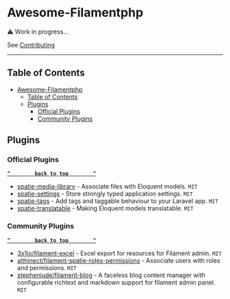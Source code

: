 # Awesome-Filamentphp

⚠ Work in progress...

See [Contributing](.github/CONTRIBUTING.md)

---

## Table of Contents
- [Awesome-Filamentphp](#awesome-filamentphp)
  - [Table of Contents](#table-of-contents)
  - [Plugins](#plugins)
    - [Official Plugins](#official-plugins)
    - [Community Plugins](#community-plugins)

## Plugins

### Official Plugins

**[`^        back to top        ^`](#)**

- [spatie-media-library](https://filamentphp.com/docs/2.x/spatie-laravel-media-library-plugin/installation) - Associate files with Eloquent models. `MIT`
- [spatie-settings](https://filamentphp.com/docs/2.x/spatie-laravel-settings-plugin/installation) - Store strongly typed application settings. `MIT`
- [spatie-tags](https://filamentphp.com/docs/2.x/spatie-laravel-tags-plugin/installation) - Add tags and taggable behaviour to your Laravel app. `MIT`
- [spatie-translatable](https://filamentphp.com/docs/2.x/spatie-laravel-translatable-plugin/installation) - Making Eloquent models translatable. `MIT`

### Community Plugins

**[`^        back to top        ^`](#)**

- [3x1io/filament-excel](https://github.com/3x1io/filament-excel) - Excel export for resources for Filament admin. `MIT`
- [althinect/filament-spatie-roles-permissions](https://github.com/Althinect/filament-spatie-roles-permissions) - Associate users with roles and permissions. `MIT`
- [stephenjude/filament-blog](https://github.com/stephenjude/filament-blog) - A faceless blog content manager with configurable richtext and markdown support for filament admin panel. `MIT`

